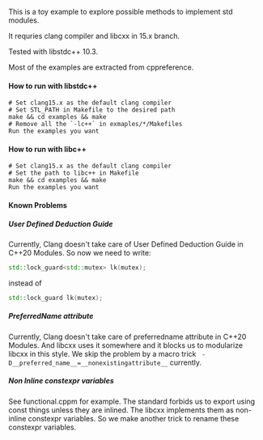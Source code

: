 This is a toy example to explore possible methods to implement std modules.

It requries clang compiler and libcxx in 15.x branch.

Tested with libstdc++ 10.3.

Most of the examples are extracted from cppreference.

#### How to run with libstdc++

```
# Set clang15.x as the default clang compiler
# Set STL_PATH in Makefile to the desired path
make && cd examples && make
# Remove all the `-lc++` in exmaples/*/Makefiles
Run the examples you want
```

#### How to run with libc++

```
# Set clang15.x as the default clang compiler
# Set the path to libc++ in Makefile
make && cd examples && make
Run the examples you want
```

#### Known Problems

##### User Defined Deduction Guide 

Currently, Clang doesn't take care of User Defined Deduction Guide in C++20 Modules. So now we need to write:

```C++
std::lock_guard<std::mutex> lk(mutex);
```

instead of

```C++
std::lock_guard lk(mutex);
```

##### PreferredName attribute

Currently, Clang doesn't take care of preferredname attribute in C++20 Modules. And libcxx uses it 
somewhere and it blocks us to modularize libcxx in this style. We skip the problem by a macro trick
` -D__preferred_name__=__nonexistingattribute__` currently.

##### Non Inline constexpr variables

See functional.cppm for example. The standard forbids us to export using const things unless they are inlined.
The libcxx implements them as non-inline constexpr variables. So we make another trick to rename these
constexpr variables.
